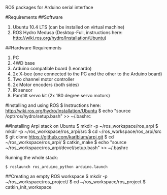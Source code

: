 ROS packages for Arduino serial interface

#Requirements
##Software
1. Ubuntu 10.4 LTS (can be installed on virtual machine)
2. ROS Hydro Medusa (Desktop-Full, instructions here: http://wiki.ros.org/hydro/Installation/Ubuntu)


##Hardware Requirements
1. PC
2. 4WD base
  1. Arduino compatible board (Leonardo)
  2. 2x X-bee (one connected to the PC and the other to the Arduino board)
  2. Two channel motor controller
  3. 2x Motor encoders (both sides)
  4. IR sensor
  5. Pan/tilt servo kit (2x 180 degree servo motors)


#Installing and using ROS
	$ Instructions here: http://wiki.ros.org/hydro/Installation/Ubuntu
	$ echo "source /opt/ros/hydro/setup.bash" >> ~/.bashrc


##Installing Arpi stack on Ubuntu
	$ mkdir -p ~/ros_workspace/ros_arpi
	$ mkdir -p ~/ros_workspace/ros_arpi/src
	$ cd ~/ros_workspace/ros_arpi/src
	$ git clone https://github.com/karlblum/arpi.git
	$ cd ~/ros_workspace/ros_arpi/
	$ catkin_make
	$ echo "source ~/ros_workspace/ros_arpi/devel/setup.bash" >> ~/.bashrc
  
Running the whole stack:

	$ roslaunch ros_arduino_python arduino.launch
  
##Creating an empty ROS workspace
	$ mkdir -p ~/ros_workspace/ros_project/
	$ cd ~/ros_workspace/ros_project
	$ catkin_init_workspace

